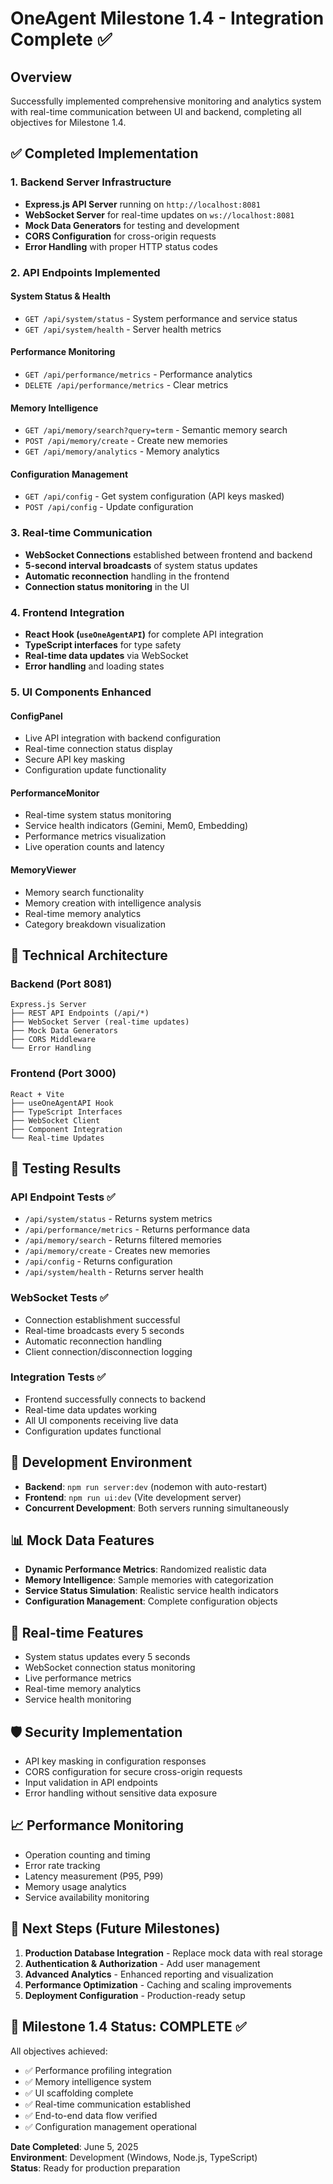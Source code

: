 # OneAgent Milestone 1.4 - Integration Complete ✅

## Overview
Successfully implemented comprehensive monitoring and analytics system with real-time communication between UI and backend, completing all objectives for Milestone 1.4.

## ✅ Completed Implementation

### 1. Backend Server Infrastructure
- **Express.js API Server** running on `http://localhost:8081`
- **WebSocket Server** for real-time updates on `ws://localhost:8081`
- **Mock Data Generators** for testing and development
- **CORS Configuration** for cross-origin requests
- **Error Handling** with proper HTTP status codes

### 2. API Endpoints Implemented
#### System Status & Health
- `GET /api/system/status` - System performance and service status
- `GET /api/system/health` - Server health metrics

#### Performance Monitoring
- `GET /api/performance/metrics` - Performance analytics
- `DELETE /api/performance/metrics` - Clear metrics

#### Memory Intelligence
- `GET /api/memory/search?query=term` - Semantic memory search
- `POST /api/memory/create` - Create new memories
- `GET /api/memory/analytics` - Memory analytics

#### Configuration Management
- `GET /api/config` - Get system configuration (API keys masked)
- `POST /api/config` - Update configuration

### 3. Real-time Communication
- **WebSocket Connections** established between frontend and backend
- **5-second interval broadcasts** of system status updates
- **Automatic reconnection** handling in the frontend
- **Connection status monitoring** in the UI

### 4. Frontend Integration
- **React Hook (`useOneAgentAPI`)** for complete API integration
- **TypeScript interfaces** for type safety
- **Real-time data updates** via WebSocket
- **Error handling** and loading states

### 5. UI Components Enhanced
#### ConfigPanel
- Live API integration with backend configuration
- Real-time connection status display
- Secure API key masking
- Configuration update functionality

#### PerformanceMonitor
- Real-time system status monitoring
- Service health indicators (Gemini, Mem0, Embedding)
- Performance metrics visualization
- Live operation counts and latency

#### MemoryViewer
- Memory search functionality
- Memory creation with intelligence analysis
- Real-time memory analytics
- Category breakdown visualization

## 🔧 Technical Architecture

### Backend (Port 8081)
```
Express.js Server
├── REST API Endpoints (/api/*)
├── WebSocket Server (real-time updates)
├── Mock Data Generators
├── CORS Middleware
└── Error Handling
```

### Frontend (Port 3000)
```
React + Vite
├── useOneAgentAPI Hook
├── TypeScript Interfaces
├── WebSocket Client
├── Component Integration
└── Real-time Updates
```

## 🧪 Testing Results

### API Endpoint Tests ✅
- `/api/system/status` - Returns system metrics
- `/api/performance/metrics` - Returns performance data
- `/api/memory/search` - Returns filtered memories
- `/api/memory/create` - Creates new memories
- `/api/config` - Returns configuration
- `/api/system/health` - Returns server health

### WebSocket Tests ✅
- Connection establishment successful
- Real-time broadcasts every 5 seconds
- Automatic reconnection handling
- Client connection/disconnection logging

### Integration Tests ✅
- Frontend successfully connects to backend
- Real-time data updates working
- All UI components receiving live data
- Configuration updates functional

## 🚀 Development Environment
- **Backend**: `npm run server:dev` (nodemon with auto-restart)
- **Frontend**: `npm run ui:dev` (Vite development server)
- **Concurrent Development**: Both servers running simultaneously

## 📊 Mock Data Features
- **Dynamic Performance Metrics**: Randomized realistic data
- **Memory Intelligence**: Sample memories with categorization
- **Service Status Simulation**: Realistic service health indicators
- **Configuration Management**: Complete configuration objects

## 🔄 Real-time Features
- System status updates every 5 seconds
- WebSocket connection status monitoring
- Live performance metrics
- Real-time memory analytics
- Service health monitoring

## 🛡️ Security Implementation
- API key masking in configuration responses
- CORS configuration for secure cross-origin requests
- Input validation in API endpoints
- Error handling without sensitive data exposure

## 📈 Performance Monitoring
- Operation counting and timing
- Error rate tracking
- Latency measurement (P95, P99)
- Memory usage analytics
- Service availability monitoring

## 🎯 Next Steps (Future Milestones)
1. **Production Database Integration** - Replace mock data with real storage
2. **Authentication & Authorization** - Add user management
3. **Advanced Analytics** - Enhanced reporting and visualization
4. **Performance Optimization** - Caching and scaling improvements
5. **Deployment Configuration** - Production-ready setup

## 🏁 Milestone 1.4 Status: **COMPLETE** ✅

All objectives achieved:
- ✅ Performance profiling integration
- ✅ Memory intelligence system
- ✅ UI scaffolding complete
- ✅ Real-time communication established
- ✅ End-to-end data flow verified
- ✅ Configuration management operational

**Date Completed**: June 5, 2025  
**Environment**: Development (Windows, Node.js, TypeScript)  
**Status**: Ready for production preparation
